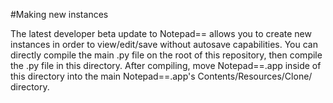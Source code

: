 #Making new instances

The latest developer beta update to Notepad== allows you to create new instances in order to view/edit/save without autosave capabilities. You can directly compile the main .py file on the root of this repository, then compile the .py file in this directory. After compiling, move Notepad==.app inside of this directory into the main Notepad==.app's Contents/Resources/Clone/ directory.